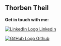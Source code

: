 

## Thorben Theil

**Get in touch with me:**

[![LinkedIn Logo](https://img.icons8.com/color/24/000000/linkedin.png) Linkedin](https://www.linkedin.com/in/thorbentheil)

[![GitHub Logo](https://img.icons8.com/color/24/000000/github.png) Github](https://github.com/theiltho)
